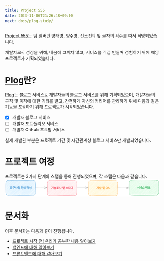 ```yaml
---
title: Project 555
date: 2023-11-06T21:26:48+09:00
next: docs/plog-study/
---
```

[Project 555](https://github.com/project-555)는 팀 멤버인 양태영, 양수영, 신소진의 앞 글자의 획수를 따서 작명되었습니다.

개발자로써 성장을 위해, 배움에 그치지 않고, 서비스를 직접 만들며 경험하기 위해 해당 프로젝트가 기획되었습니다.

# [Plog](https://plogcareers.net)란?
[Plog](https://plogcareers.net)는 블로그 서비스로 개발자들의 블로그 서비스를 위해 기획되었으며, 개발자들의 구직 및 이직에 대한 기회를 열고, 간편하게 자신의 커리어를 관리하기 위해 다음과 같은 기능을 포괄하기 위해 프로젝트가 시작되었습니다.

- [x] 개발자 블로그 서비스
- [ ] 개발자 포트폴리오 서비스
- [ ] 개발자 Github 프로필 서비스

실제 개발된 부분은 프로젝트 기간 및 시간관계상 블로그 서비스만 개발되었습니다.

# 프로젝트 여정
프로젝트는 3가지 단계의 스탭을 통해 진행되었으며, 각 스탭은 다음과 같습니다.
![image](./asset/images/_index-1699275499874.png)

# 문서화
이후 문서화는 다음과 같이 진행됩니다.

- [프로젝트 시작 전! 우리가 공부한 내용 알아보기](/docs/plog-study/)
- [백엔드에 대해 알아보기](/docs/plog-back/)
- [프론트엔드에 대해 알아보기](/docs/plog-front/)